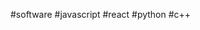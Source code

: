 #software
#javascript
#react
#python
#c++

<!---
r2017tk/r2017tk is a ✨ special ✨ repository because its `README.md` (this file) appears on your GitHub profile.
You can click the Preview link to take a look at your changes.
--->
